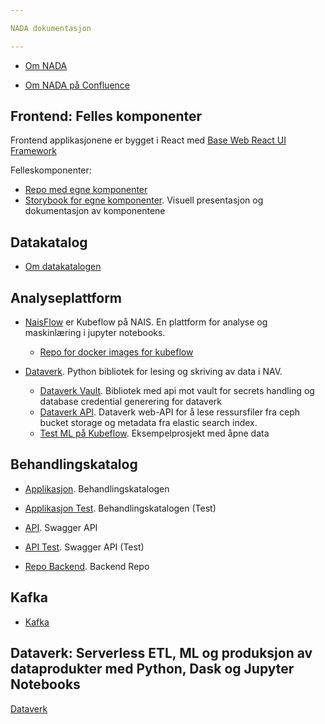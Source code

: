 ```yaml
---

NADA dokumentasjon

---
```


* [Om NADA](/content/about/README.md)

* [Om NADA på Confluence](https://confluence.adeo.no/pages/viewpage.action?pageId=338181121)

## Frontend: Felles komponenter

Frontend applikasjonene er bygget i React med [Base Web React UI Framework](https://baseweb.design/)

Felleskomponenter:

* [Repo med egne komponenter](https://github.com/navikt/data-catalog-components)
* [Storybook for egne komponenter](https://navikt.github.io/data-catalog-components). Visuell presentasjon og dokumentasjon av komponentene 

## Datakatalog

* [Om datakatalogen](/content/datakatalog/README.md)

## Analyseplattform
* [NaisFlow](https://kubeflow.adeo.no) er Kubeflow på NAIS. En plattform for analyse og maskinlæring i jupyter notebooks.
  * [Repo for docker images for kubeflow](https://github.com/navikt/kubeflow-dataverk-base)
  
* [Dataverk](https://github.com/navikt/dataverk). Python bibliotek for lesing og skriving av data i NAV.
  * [Dataverk Vault](https://github.com/navikt/dataverk-vault). Bibliotek med api mot vault for secrets handling og database credential generering for dataverk
  * [Dataverk API](https://github.com/navikt/dataverk-api). Dataverk web-API for å lese ressursfiler fra ceph bucket storage og metadata fra elastic search index.
  * [Test ML på Kubeflow](https://github.com/navikt/kubeflow-ml-test). Eksempelprosjekt med åpne data

## Behandlingskatalog

* [Applikasjon](https://behandlingskatalog.nais.adeo.no). Behandlingskatalogen
* [Applikasjon Test](https://behandlingskatalog.nais.preprod.local). Behandlingskatalogen (Test)

* [API](https://behandlingskatalog.nais.adeo.no). Swagger API
* [API Test](https://behandlingskatalog.nais.preprod.local). Swagger API (Test)

* [Repo Backend](https://github.com/navikt/data-catalog-backend). Backend Repo

## Kafka

* [Kafka](/content/kafka/README.md)


## Dataverk: Serverless ETL, ML og produksjon av dataprodukter med Python, Dask og Jupyter Notebooks

[Dataverk](./DATAVERK.md)


